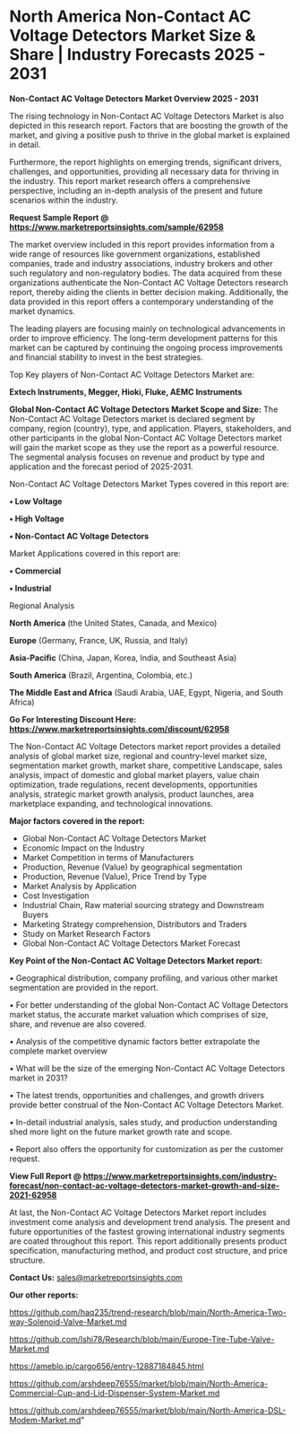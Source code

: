 # North America Non-Contact AC Voltage Detectors Market Size & Share | Industry Forecasts 2025 - 2031

<Strong> Non-Contact AC Voltage Detectors Market Overview 2025 - 2031</strong>

The rising technology in Non-Contact AC Voltage Detectors Market is also depicted in this research report. Factors that are boosting the growth of the market, and giving a positive push to thrive in the global market is explained in detail.

Furthermore, the report highlights on emerging trends, significant drivers, challenges, and opportunities, providing all necessary data for thriving in the industry. This report market research offers a comprehensive perspective, including an in-depth analysis of the present and future scenarios within the industry.

<strong>Request Sample Report @ <a href=https://www.marketreportsinsights.com/sample/62958>https://www.marketreportsinsights.com/sample/62958</a></strong>

The market overview included in this report provides information from a wide range of resources like government organizations, established companies, trade and industry associations, industry brokers and other such regulatory and non-regulatory bodies. The data acquired from these organizations authenticate the Non-Contact AC Voltage Detectors research report, thereby aiding the clients in better decision making. Additionally, the data provided in this report offers a contemporary understanding of the market dynamics.

The leading players are focusing mainly on technological advancements in order to improve efficiency. The long-term development patterns for this market can be captured by continuing the ongoing process improvements and financial stability to invest in the best strategies.

Top Key players of Non-Contact AC Voltage Detectors Market are:

<strong>Extech Instruments, Megger, Hioki, Fluke, AEMC Instruments</strong>

<strong><b>Global Non-Contact AC Voltage Detectors Market Scope and Size:</b></strong>
The Non-Contact AC Voltage Detectors market is declared segment by company, region (country), type, and application. Players, stakeholders, and other participants in the global Non-Contact AC Voltage Detectors market will gain the market scope as they use the report as a powerful resource. The segmental analysis focuses on revenue and product by type and application and the forecast period of 2025-2031.

Non-Contact AC Voltage Detectors Market Types covered in this report are:

<strong>• Low Voltage

• High Voltage

• Non-Contact AC Voltage Detectors</strong>

Market Applications covered in this report are:

<strong>• Commercial

• Industrial</strong> 

Regional Analysis

<strong>North America</strong> (the United States, Canada, and Mexico)

<strong>Europe</strong> (Germany, France, UK, Russia, and Italy)

<strong>Asia-Pacific</strong> (China, Japan, Korea, India, and Southeast Asia)

<strong>South America</strong> (Brazil, Argentina, Colombia, etc.)

<strong>The Middle East and Africa</strong> (Saudi Arabia, UAE, Egypt, Nigeria, and South Africa)

<strong>Go For Interesting Discount Here: <a href=https://www.marketreportsinsights.com/discount/62958>https://www.marketreportsinsights.com/discount/62958</a></strong>

The Non-Contact AC Voltage Detectors market report provides a detailed analysis of global market size, regional and country-level market size, segmentation market growth, market share, competitive Landscape, sales analysis, impact of domestic and global market players, value chain optimization, trade regulations, recent developments, opportunities analysis, strategic market growth analysis, product launches, area marketplace expanding, and technological innovations.

<strong><b>Major factors covered in the report:</b></strong>
<ul>
  <li>Global Non-Contact AC Voltage Detectors Market </li>
  <li>Economic Impact on the Industry</li>
  <li>Market Competition in terms of Manufacturers</li>
  <li>Production, Revenue (Value) by geographical segmentation</li>
  <li>Production, Revenue (Value), Price Trend by Type</li>
  <li>Market Analysis by Application</li>
  <li>Cost Investigation</li>
  <li>Industrial Chain, Raw material sourcing strategy and Downstream Buyers</li>
  <li>Marketing Strategy comprehension, Distributors and Traders</li>
  <li>Study on Market Research Factors</li>
  <li>Global Non-Contact AC Voltage Detectors Market Forecast</li>
</ul>

<strong><b>Key Point of the Non-Contact AC Voltage Detectors Market report:</b></strong>

• Geographical distribution, company profiling, and various other market segmentation are provided in the report.

• For better understanding of the global Non-Contact AC Voltage Detectors market status, the accurate market valuation which comprises of size, share, and revenue are also covered.

• Analysis of the competitive dynamic factors better extrapolate the complete market overview

• What will be the size of the emerging Non-Contact AC Voltage Detectors market in 2031?

• The latest trends, opportunities and challenges, and growth drivers provide better construal of the Non-Contact AC Voltage Detectors Market.

• In-detail industrial analysis, sales study, and production understanding shed more light on the future market growth rate and scope.

• Report also offers the opportunity for customization as per the customer request.

<strong><b>View Full Report @ <a href=https://www.marketreportsinsights.com/industry-forecast/non-contact-ac-voltage-detectors-market-growth-and-size-2021-62958>https://www.marketreportsinsights.com/industry-forecast/non-contact-ac-voltage-detectors-market-growth-and-size-2021-62958</a></b></strong>


At last, the Non-Contact AC Voltage Detectors Market report includes investment come analysis and development trend analysis. The present and future opportunities of the fastest growing international industry segments are coated throughout this report. This report additionally presents product specification, manufacturing method, and product cost structure, and price structure.

<strong>Contact Us:</strong>
sales@marketreportsinsights.com

<strong>Our other reports:</strong>

<a href=https://github.com/haq235/trend-research/blob/main/North-America-Two-way-Solenoid-Valve-Market.md>https://github.com/haq235/trend-research/blob/main/North-America-Two-way-Solenoid-Valve-Market.md</a>

<a href=https://github.com/Ishi78/Research/blob/main/Europe-Tire-Tube-Valve-Market.md>https://github.com/Ishi78/Research/blob/main/Europe-Tire-Tube-Valve-Market.md</a>

<a href=https://ameblo.jp/cargo656/entry-12887184845.html>https://ameblo.jp/cargo656/entry-12887184845.html</a>

<a href=https://github.com/arshdeep76555/market/blob/main/North-America-Commercial-Cup-and-Lid-Dispenser-System-Market.md>https://github.com/arshdeep76555/market/blob/main/North-America-Commercial-Cup-and-Lid-Dispenser-System-Market.md</a>

<a href=https://github.com/arshdeep76555/market/blob/main/North-America-DSL-Modem-Market.md>https://github.com/arshdeep76555/market/blob/main/North-America-DSL-Modem-Market.md</a>"
